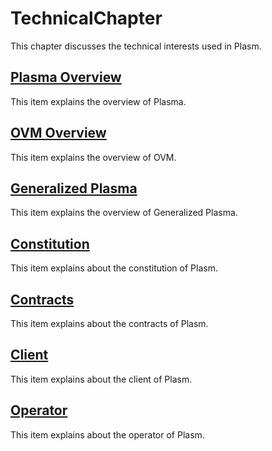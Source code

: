 # TechnicalChapter

This chapter discusses the technical interests used in Plasm.

## [Plasma Overview](plasmaoverview.md)

This item explains the overview of Plasma.

## [OVM Overview](ovm.md)

This item explains the overview of OVM.

## [Generalized Plasma](generalizedplasma.md)

This item explains the overview of Generalized Plasma.

## [Constitution](constitution.md)

This item explains about the constitution of Plasm.

## [Contracts](contracts.md)

This item explains about the contracts of Plasm.

## [Client](client.md)

This item explains about the client of Plasm.

## [Operator](operator.md)

This item explains about the operator of Plasm.

